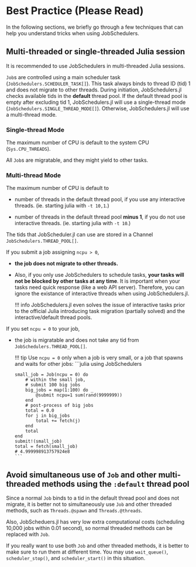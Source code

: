 # Best Practice (Please Read)

In the following sections, we briefly go through a few techniques that can help you understand tricks when using JobSchedulers.

## Multi-threaded or single-threaded Julia session

It is recommended to use JobSchedulers in multi-threaded Julia sessions. 

`Job`s are controlled using a main scheduler task (`JobSchedulers.SCHEDULER_TASK[]`). This task always binds to thread ID (tid) 1 and does not migrate to other threads. During initiation, JobSchedulers.jl checks available tids in the **default** thread pool. If the default thread pool is empty after excluding tid 1, JobSchedulers.jl will use a single-thread mode (`JobSchedulers.SINGLE_THREAD_MODE[]`). Otherwise, JobSchedulers.jl will use a multi-thread mode.

### Single-thread Mode

The maximum number of CPU is default to the system CPU (`Sys.CPU_THREADS`). 

All `Job`s are migratable, and they might yield to other tasks. 

### Multi-thread Mode

The maximum number of CPU is default to

- number of threads in the default thread pool, if you use any interactive threads. (ie. starting julia with `-t 10,1`.)

- number of threads in the default thread pool **minus 1**, if you do not use interactive threads. (ie. starting julia with `-t 10`.)

The tids that JobScheduler.jl can use are stored in a Channel `JobSchedulers.THREAD_POOL[]`. 

If you submit a job assigning `ncpu > 0`, 

- **the job does not migrate to other threads.** 
- Also, if you only use JobSchedulers to schedule tasks, **your tasks will not be blocked by other tasks at any time**. It is important when your tasks need quick response (like a web API server). Therefore, you can ignore the existance of interactive threads when using JobSchedulers.jl.

  !!! info
      JobSchedulers.jl even solves the issue of interactive tasks prior to the official Julia introducing task migration (partially solved) and the interactive/default thread pools.

If you set `ncpu = 0` to your job,

- the job is migratable and does not take any tid from `JobSchedulers.THREAD_POOL[]`.

  !!! tip
      Use `ncpu = 0` only when a job is very small, or a job that spawns and waits for other jobs:
      ```julia
      using JobSchedulers

      small_job = Job(ncpu = 0) do
          # within the small job,
          # submit 100 big jobs
          big_jobs = map(1:100) do _
              @submit ncpu=1 sum(rand(9999999))
          end
          # post-process of big jobs
          total = 0.0
          for j in big_jobs
              total += fetch(j)
          end
          total
      end
      submit!(small_job)
      total = fetch(small_job)
      # 4.999998913757924e8
      ```


## Avoid simultaneous use of `Job` and other multi-threaded methods using the `:default` thread pool

Since a normal `Job` binds to a tid in the default thread pool and does not migrate, it is better not to simultaneously use `Job` and other threaded methods, such as `Threads.@spawn` and `Threads.@threads`. 

Also, JobScheduers.jl has very low extra computational costs (scheduling 10,000 jobs within 0.01 second), so normal threaded methods can be replaced with `Job`.

If you really want to use both `Job` and other threaded methods, it is better to make sure to run them at different time. You may use `wait_queue()`, `scheduler_stop()`, and `scheduler_start()` in this situation.
